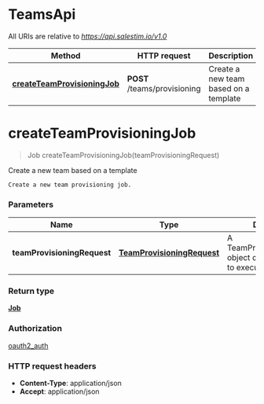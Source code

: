 # TeamsApi

All URIs are relative to *https://api.salestim.io/v1.0*

Method | HTTP request | Description
------------- | ------------- | -------------
[**createTeamProvisioningJob**](TeamsApi.md#createTeamProvisioningJob) | **POST** /teams/provisioning | Create a new team based on a template


<a name="createTeamProvisioningJob"></a>
# **createTeamProvisioningJob**
> Job createTeamProvisioningJob(teamProvisioningRequest)

Create a new team based on a template

    Create a new team provisioning job.

### Parameters

Name | Type | Description  | Notes
------------- | ------------- | ------------- | -------------
 **teamProvisioningRequest** | [**TeamProvisioningRequest**](..//Models/TeamProvisioningRequest.md)| A TeamProvisioningRequest object describing the job to execute. |

### Return type

[**Job**](..//Models/Job.md)

### Authorization

[oauth2_auth](../README.md#oauth2_auth)

### HTTP request headers

- **Content-Type**: application/json
- **Accept**: application/json

